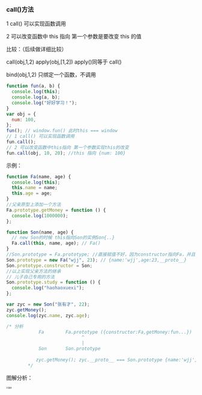 ### call()方法

1 call() 可以实现函数调用

2 可以改变函数中 this 指向 第一个参数是要改变 this 的值

比较：（后续做详细比较）

call(obj,1,2) apply(obj,[1,2]) apply()同等于 call()

bind(obj,1,2) 只绑定一个函数，不调用

```javascript
function fun(a, b) {
  console.log(this);
  console.log(a, b);
  console.log("好好学习！");
}
var obj = {
  num: 100,
};
fun(); // window.fun() 此时this === window
// 1 call() 可以实现函数调用
fun.call();
// 2 可以改变函数中this指向 第一个参数实现this的改变
fun.call(obj, 10, 20); //this 指向 {num: 100}
```

示例：

```javascript
function Fa(name, age) {
  console.log(this);
  this.name = name;
  this.age = age;
}
//父亲原型上添加一个方法
Fa.prototype.getMoney = function () {
  console.log(1000000);
};

function Son(name, age) {
  // new Son的时候 this指向Son的实例Son{..}
  Fa.call(this, name, age); // Fa()
}
//Son.prototype = Fa.prototype; //直接赋值不好，因为constructor指向Fa，并且父亲也有study方法
Son.prototype = new Fa("wjj", 23); // {name:'wjj',age:23,__proto__}
Son.prototype.constructor = Son;
//以上实现父亲方法的继承
// 儿子自己专用的方法
Son.prototype.study = function () {
  console.log("haohaoxuexi");
};

var zyc = new Son("张有才", 22);
zyc.getMoney();
console.log(zyc.name, zyc.age);

/* 分析
            Fa        Fa.prototype ({constructor:Fa,getMoney:fun...})
                            ^ 
                            |
            Son       Son.prototype
        
           zyc.getMoney(); zyc.__proto__ === Son.prototype {name:'wjj',age:23,__proto__}
        */
```

图解分析：

<img src="..\img\继承.png" alt="继承" style="zoom: 33%;" />
